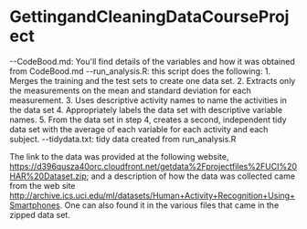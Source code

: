 # GettingandCleaningDataCourseProject
--CodeBood.md:	You'll find details of the variables and how it was obtained from CodeBood.md
--run_analysis.R: this script does the following:
	1. Merges the training and the test sets to create one data set.
	2. Extracts only the measurements on the mean and standard deviation for each measurement.
	3. Uses descriptive activity names to name the activities in the data set
	4. Appropriately labels the data set with descriptive variable names.
	5. From the data set in step 4, creates a second, independent tidy data set with the average of each variable for each activity and each subject.
--tidydata.txt: tidy data created from run_analysis.R


The link to the data was provided at the following website, https://d396qusza40orc.cloudfront.net/getdata%2Fprojectfiles%2FUCI%20HAR%20Dataset.zip; 
and a description of how the data was collected came from the web site http://archive.ics.uci.edu/ml/datasets/Human+Activity+Recognition+Using+Smartphones.  One can also found it in the various files that came in the zipped data set.
